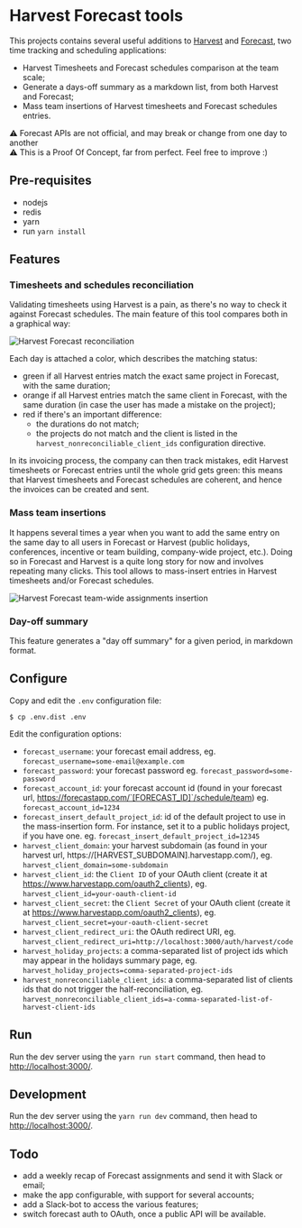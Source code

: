 # Harvest Forecast tools

This projects contains several useful additions to [Harvest](https://www.getharvest.com/) and [Forecast](https://www.getharvest.com/forecast), two time tracking and scheduling applications:

 * Harvest Timesheets and Forecast schedules comparison at the team scale;
 * Generate a days-off summary as a markdown list, from both Harvest and Forecast;
 * Mass team insertions of Harvest timesheets and Forecast schedules entries.

⚠️ Forecast APIs are not official, and may break or change from one day to another<br />
⚠️ This is a Proof Of Concept, far from perfect. Feel free to improve :)

## Pre-requisites

 * nodejs
 * redis
 * yarn
 * run `yarn install`

## Features

### Timesheets and schedules reconciliation

Validating timesheets using Harvest is a pain, as there's no way to check it against Forecast schedules. The main feature of this tool compares both in a graphical way:

![Harvest Forecast reconciliation](./doc/harvest-forecast-reconciliation.png)

Each day is attached a color, which describes the matching status:

 * green if all Harvest entries match the exact same project in Forecast, with the same duration;
 * orange if all Harvest entries match the same client in Forecast, with the same duration (in case the user has made a mistake on the project);
 * red if there's an important difference:
   * the durations do not match;
   * the projects do not match and the client is listed in the `harvest_nonreconciliable_client_ids` configuration directive.

In its invoicing process, the company can then track mistakes, edit Harvest timesheets or Forecast entries until the whole grid gets green: this means that Harvest timesheets and Forecast schedules are coherent, and hence the invoices can be created and sent.

### Mass team insertions

It happens several times a year when you want to add the same entry on the same day to all users in Forecast or Harvest (public holidays, conferences, incentive or team building, company-wide project, etc.). Doing so in Forecast and Harvest is a quite long story for now and involves repeating many clicks. This tool allows to mass-insert entries in Harvest timesheets and/or Forecast schedules.

![Harvest Forecast team-wide assignments insertion](./doc/mass-insertion.png)

### Day-off summary

This feature generates a "day off summary" for a given period, in markdown format.

## Configure

Copy and edit the `.env` configuration file:

```
$ cp .env.dist .env
```

Edit the configuration options:

 * `forecast_username`: your forecast email address, eg. `forecast_username=some-email@example.com`
 * `forecast_password`: your forecast password eg. `forecast_password=some-password`
 * `forecast_account_id`: your forecast account id (found in your forecast url, https://forecastapp.com/`[FORECAST_ID]`/schedule/team) eg. `forecast_account_id=1234`
 * `forecast_insert_default_project_id`: id of the default project to use in the mass-insertion form. For instance, set it to a public holidays project, if you have one. eg. `forecast_insert_default_project_id=12345`
 * `harvest_client_domain`: your harvest subdomain (as found in your harvest url, https://[HARVEST_SUBDOMAIN].harvestapp.com/), eg. `harvest_client_domain=some-subdomain`
 * `harvest_client_id`: the `Client ID` of your OAuth client (create it at https://www.harvestapp.com/oauth2_clients), eg. `harvest_client_id=your-oauth-client-id`
 * `harvest_client_secret`: the `Client Secret` of your OAuth client (create it at https://www.harvestapp.com/oauth2_clients), eg. `harvest_client_secret=your-oauth-client-secret`
 * `harvest_client_redirect_uri`: the OAuth redirect URI, eg. `harvest_client_redirect_uri=http://localhost:3000/auth/harvest/code`
 * `harvest_holiday_projects`: a comma-separated list of project ids which may appear in the holidays summary page, eg. `harvest_holiday_projects=comma-separated-project-ids`
 * `harvest_nonreconciliable_client_ids`: a comma-separated list of clients ids that do not trigger the half-reconciliation, eg. `harvest_nonreconciliable_client_ids=a-comma-separated-list-of-harvest-client-ids`

## Run

Run the dev server using the `yarn run start` command, then head to [http://localhost:3000/](http://localhost:3000/).

## Development

Run the dev server using the `yarn run dev` command, then head to [http://localhost:3000/](http://localhost:3000/).

## Todo

 * add a weekly recap of Forecast assignments and send it with Slack or email;
 * make the app configurable, with support for several accounts;
 * add a Slack-bot to access the various features;
 * switch forecast auth to OAuth, once a public API will be available.
